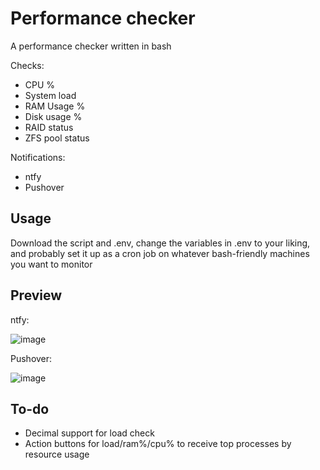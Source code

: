 # Performance checker
A performance checker written in bash

Checks:
- CPU %
- System load
- RAM Usage %
- Disk usage %
- RAID status
- ZFS pool status

Notifications:
- ntfy
- Pushover


## Usage
Download the script and .env, change the variables in .env to your liking, and probably set it up as a cron job on whatever bash-friendly machines you want to monitor

## Preview
ntfy:

![image](https://github.com/user-attachments/assets/d0b7bcd9-3a09-45c9-ad2c-6cccfde74141)

Pushover:

![image](https://github.com/user-attachments/assets/7c66122b-84f6-4379-8e87-da1772f86252)

## To-do
- Decimal support for load check
- Action buttons for load/ram%/cpu% to receive top processes by resource usage
